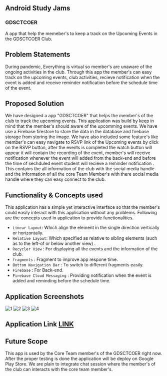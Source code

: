 ## **Android Study Jams**

### **GDSCTCOER**
<p><p> A app that help the memeber's to keep a track on the Upcoming Events in the GDSCTCOER Club.<br></p>

## **Problem Statements** 

During pandemic, Everything is virtual so member's are  unaware of the  ongoing activities in the club. Through this app the  member's can easy track on the upcoming events, club activities, recieve notification  when the event is added and receive reminder notification before the schedule time of the event.

## **Proposed Solution**

We have designed a app "GDSCTCOER" that helps the member's of the club to track the upcoming events. This application was build by keep in mind that the member's should aware of the upcomming events. We have use a Firebase firestore to store the data in the database and firebase storage from storing the image. We have also included some feature's like member's can easy navigate to RSVP link of the Upcoming events by click on the RSVP button,  after the events is completed the watch button will appear it will contain the recording of the event, member's will receive notification whenever the event will added from the back-end and before the time of sechduled event student will recieve a reminder notification . This contains the all information of the club with the social media handle and the information of all the core Team Member's with there social media handle where they can easy connect to the club.  

## **Functionality & Concepts used**

This application has a simple yet interactive interface so that the member's could easily interact with this application without any problems. Following are the concepts used in application to provide functionalities.

- `Linear Layout`: Which align the element in the single direction vertically or horizontally.
- `Relative Layout`: Which  specified as relative to sibling elements (such as to the left-of or below another view) .
- `Recycler View` : For displaying all the events and the information of the club.
- `fragments` : Fragment to improve app respone time.
- `Bottom Navigation Bar` : To switch to different fragments easily.
- `Firebase` : For Back-end.
- `Firebase Cloud Messaging` : Providing notification when the event is added and reminding before the schedule time.

## Application Screenshots

![1](https://user-images.githubusercontent.com/51884003/148765469-321f7b5c-6b1a-4d93-a61e-1278c742e350.JPG)
![2](https://user-images.githubusercontent.com/51884003/148765456-1e855943-bb55-49bd-aeaf-2893561dfbcb.JPG)
![3](https://user-images.githubusercontent.com/51884003/148765460-71c13ab0-478e-40c0-a466-4784f39637d1.JPG)
![4](https://user-images.githubusercontent.com/51884003/148765466-42e9cd7e-f7dc-4fa6-bfcb-94fa74ac0368.JPG)

## Application Link [LINK](https://drive.google.com/file/d/1-tmeB6EdPXFPXNP6CpwMmAVx-PUlThEW/view)

## Future Scope 
This app is used by the Core Team member's of the GDSCTCOER right now. After the proper testing  is done the application will be deploy on Google Play Store. We are plain to integrate chat session where the member's of the club can interacts with the core team member's.






